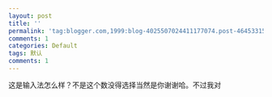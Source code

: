 ```yaml
---
layout: post
title: ''
permalink: 'tag:blogger.com,1999:blog-4025507024411177074.post-4645331515565589548'
comments: 1
categories: Default
tags: 默认
comments: 1
---
```

这是输入法怎么样？不是这个数没得选择当然是你谢谢哈。不过我对